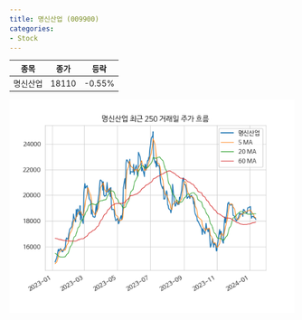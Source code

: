 ```yaml
---
title: 명신산업 (009900)
categories:
- Stock
---
```


|종목|종가|등락|
|----|----|----|
|명신산업|18110|-0.55%|

<!-- more -->

![009900](/assets/images/stock/009900.png)